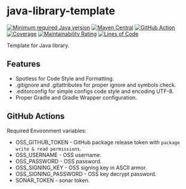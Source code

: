# java-library-template

[![Minimum required Java version](https://img.shields.io/badge/Java-11%2B-blue?logo=openjdk)](https://openjdk.org/projects/jdk/11/)
[![Maven Central](https://maven-badges.herokuapp.com/maven-central/io.goodforgod/java-library-template/badge.svg)](https://maven-badges.herokuapp.com/maven-central/io.goodforgod/java-library-template)
[![GitHub Action](https://github.com/goodforgod/java-library-template/workflows/CI%20Master/badge.svg)](https://github.com/GoodforGod/java-library-template/actions?query=workflow%3A"CI+Master"++)
[![Coverage](https://sonarcloud.io/api/project_badges/measure?project=GoodforGod_java-library-template&metric=coverage)](https://sonarcloud.io/dashboard?id=GoodforGod_java-library-template)
[![Maintainability Rating](https://sonarcloud.io/api/project_badges/measure?project=GoodforGod_java-library-template&metric=sqale_rating)](https://sonarcloud.io/dashboard?id=GoodforGod_java-library-template)
[![Lines of Code](https://sonarcloud.io/api/project_badges/measure?project=GoodforGod_java-library-template&metric=ncloc)](https://sonarcloud.io/dashboard?id=GoodforGod_java-library-template)

Template for Java library.

## Features
- Spotless for Code Style and Formatting.
- .gitignore and .gitattributes for proper ignore and symbols check.
- .editorconfig for simple configs code style and encoding UTF-8.
- Proper Gradle and Gradle Wrapper configuration.

## GitHub Actions

Required Environment variables:
- OSS_GITHUB_TOKEN - GitHub package release token with `package write & read permissions`.
- OSS_USERNAME - OSS username.
- OSS_PASSWORD - OSS password.
- OSS_SIGNING_KEY - OSS signing key in ASCII armor.
- OSS_SIGNING_PASSWORD - OSS key decrypt password.
- SONAR_TOKEN - sonar token.